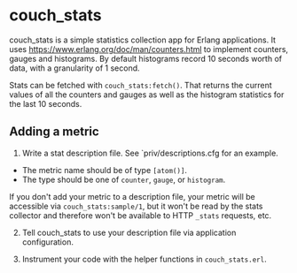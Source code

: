 # couch_stats

couch_stats is a simple statistics collection app for Erlang applications. It
uses https://www.erlang.org/doc/man/counters.html to implement counters,
gauges and histograms. By default histograms record 10 seconds worth of data,
with a granularity of 1 second.

Stats can be fetched with `couch_stats:fetch()`. That returns the current
values of all the counters and gauges as well as the histogram statistics for
the last 10 seconds.

## Adding a metric

1. Write a stat description file. See `priv/descriptions.cfg for an example.
  * The metric name should be of type `[atom()]`.
  * The type should be one of `counter`, `gauge`, or `histogram`.

  If you don't add your metric to a description file, your metric will be
  accessible via `couch_stats:sample/1`, but it won't be read by the stats
  collector and therefore won't be available to HTTP `_stats` requests, etc.

2. Tell couch_stats to use your description file via application configuration.

3. Instrument your code with the helper functions in `couch_stats.erl`.
